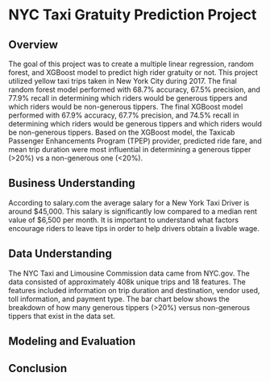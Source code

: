 # NYC Taxi Gratuity Prediction Project

## Overview

The goal of this project was to create a multiple linear regression, random forest, and XGBoost model to predict high rider gratuity or not. This project utilized yellow taxi trips taken in New York City during 2017. The final random forest model performed with 68.7% accuracy, 67.5% precision, and 77.9% recall in determining which riders would be generous tippers and which riders would be non-generous tippers. The final XGBoost model performed with 67.9% accuracy, 67.7% precision, and 74.5% recall in determining which riders would be generous tippers and which riders would be non-generous tippers. Based on the XGBoost model, the Taxicab Passenger Enhancements Program (TPEP) provider, predicted ride fare, and mean trip duration were most influential in determining a generous tipper (>20%) vs a non-generous one (<20%).

## Business Understanding

According to salary.com the average salary for a New York Taxi Driver is around $45,000. This salary is significantly low compared to a median rent value of $6,500 per month. It is important to understand what factors encourage riders to leave tips in order to help drivers obtain a livable wage.

## Data Understanding

The NYC Taxi and Limousine Commission data came from NYC.gov. The data consisted of approximately 408k unique trips and 18 features. The features included information on trip duration and destination, vendor used, toll information, and payment type. The bar chart below shows the breakdown of how many generous tippers (>20%) versus non-generous tippers that exist in the data set. 

## Modeling and Evaluation



## Conclusion

